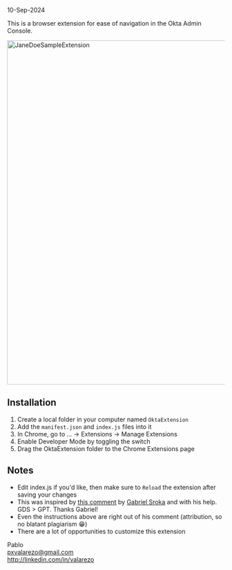10-Sep-2024

This is a browser extension for ease of navigation in the Okta Admin Console.

<img width="796" alt="JaneDoeSampleExtension" src="https://github.com/user-attachments/assets/a583a07e-8e44-4b6c-aa91-0fcc6e893b66">


## Installation

1. Create a local folder in your computer named `OktaExtension`
2. Add the `manifest.json` and `index.js` files into it
3. In Chrome, go to ... -> Extensions -> Manage Extensions
4. Enable Developer Mode by toggling the switch
5. Drag the OktaExtension folder to the Chrome Extensions page

## Notes
- Edit index.js if you'd like, then make sure to `Reload` the extension after saving your changes
- This was inspired by [this comment](https://macadmins.slack.com/archives/C0LFP9CP6/p1723742530475079) by [Gabriel Sroka](https://github.com/gabrielsroka) and with his help. GDS > GPT. Thanks Gabriel!
- Even the instructions above are right out of his comment (attribution, so no blatant plagiarism 😁)
- There are a lot of opportunities to customize this extension

Pablo  
pxvalarezo@gmail.com  
http://linkedin.com/in/valarezo
